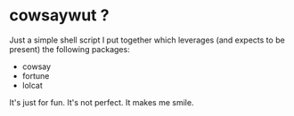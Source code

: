 # cowsaywut ?

Just a simple shell script I put together which leverages (and expects to be present) the following packages:

- cowsay
- fortune
- lolcat

It's just for fun. It's not perfect. It makes me smile.
